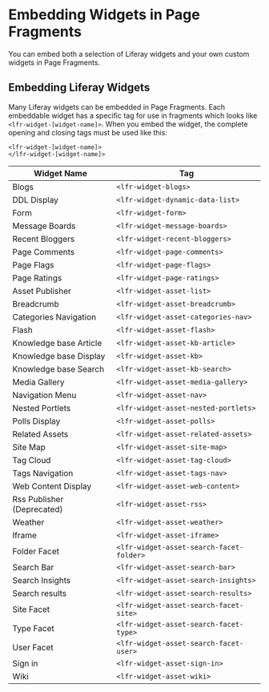 # Embedding Widgets in Page Fragments

You can embed both a selection of Liferay widgets and your own custom widgets in Page Fragments. 

## Embedding Liferay Widgets

Many Liferay widgets can be embedded in Page Fragments. Each embeddable widget
has a specific tag for use in fragments which looks like `<lfr-widget-[widget-name]>`. When you embed the widget, the complete opening and closing tags must be used like this:

    <lfr-widget-[widget-name]>
    </lfr-widget-[widget-name]>

| Widget Name    | Tag |
| -------- | --- |	
|Blogs          |`<lfr-widget-blogs>`              |
|DDL Display	|`<lfr-widget-dynamic-data-list>`  |
|Form           |`<lfr-widget-form>`               |
|Message Boards	|`<lfr-widget-message-boards>`     |
|Recent Bloggers|`<lfr-widget-recent-bloggers>`|
|Page Comments	|`<lfr-widget-page-comments>`      |
|Page Flags	    |`<lfr-widget-page-flags>`         |
|Page Ratings	|`<lfr-widget-page-ratings>`       |
|Asset Publisher|`<lfr-widget-asset-list>`     |
|Breadcrumb	    |`<lfr-widget-asset-breadcrumb>` |
|Categories Navigation |`<lfr-widget-asset-categories-nav>` |
|Flash	|`<lfr-widget-asset-flash>`|
|Knowledge base Article	|`<lfr-widget-asset-kb-article>`|
|Knowledge base Display	|`<lfr-widget-asset-kb>`|
|Knowledge base Search	|`<lfr-widget-asset-kb-search>`|
|Media Gallery	|`<lfr-widget-asset-media-gallery>`|
|Navigation Menu	|`<lfr-widget-asset-nav>`|
|Nested Portlets	|`<lfr-widget-asset-nested-portlets>`|
|Polls Display	|`<lfr-widget-asset-polls>`|
|Related Assets	|`<lfr-widget-asset-related-assets>`|
|Site Map	|`<lfr-widget-asset-site-map>`|
|Tag Cloud	|`<lfr-widget-asset-tag-cloud>`|
|Tags Navigation	|`<lfr-widget-asset-tags-nav>`|
|Web Content Display	|`<lfr-widget-asset-web-content>`
|Rss Publisher (Deprecated)	|`<lfr-widget-asset-rss>`|
|Weather	|`<lfr-widget-asset-weather>`|
|Iframe	|`<lfr-widget-asset-iframe>`|
|Folder Facet	|`<lfr-widget-asset-search-facet-folder>`|
|Search Bar	|`<lfr-widget-asset-search-bar>`|
|Search Insights	|`<lfr-widget-asset-search-insights>`|
|Search results	|`<lfr-widget-asset-search-results>`|
|Site Facet	|`<lfr-widget-asset-search-facet-site>`|
|Type Facet	|`<lfr-widget-asset-search-facet-type>`|
|User Facet	|`<lfr-widget-asset-search-facet-user>`|
|Sign in	|`<lfr-widget-asset-sign-in>`|
|Wiki	|`<lfr-widget-asset-wiki>`|
